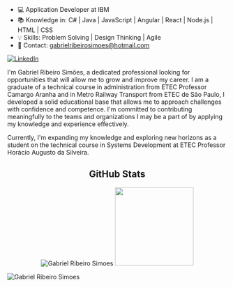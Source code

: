 <br>

- 💻 Application Developer at IBM
- 📚 Knowledge in: C# | Java | JavaScript | Angular | React | Node.js | HTML | CSS
- 💡 Skills: Problem Solving | Design Thinking | Agile
- 📧 Contact: gabrielribeirosimoes@hotmail.com

[![LinkedIn](https://img.shields.io/badge/LinkedIn-0077B5?style=for-the-badge&logo=linkedin&logoColor=white)](https://www.linkedin.com/in/gabrielribeirosimoes/)

I'm Gabriel Ribeiro Simões, a dedicated professional looking for opportunities that will allow me to grow and improve my career. I am a graduate of a technical course in administration from ETEC Professor Camargo Aranha and in Metro Railway Transport from ETEC de São Paulo, I developed a solid educational base that allows me to approach challenges with confidence and competence. I'm committed to contributing meaningfully to the teams and organizations I may be a part of by applying my knowledge and experience effectively.

Currently, I'm expanding my knowledge and exploring new horizons as a student on the technical course in Systems Development at ETEC Professor Horácio Augusto da Silveira.

<div align="center">
  <h2>GitHub Stats</h2>
  <img src="https://github-readme-stats.vercel.app/api/top-langs?username=gabrielribeirosimoes&layout=compact&include_all_commits=true&count_private=true&show_icons=true&line_height=20&title_color=7A7ADB&icon_color=2234AE&text_color=D3D3D3&bg_color=0,000000,130F40" alt="Gabriel Ribeiro Simoes" />
  <a href="https://beacons.ai/gabrielribeirosimoes">
    <img height="180em" src="https://github-readme-stats.vercel.app/api?username=gabrielribeirosimoes&show_icons=true&bg_color=00000000"/>
  </a>
</div>
<p align="left">
  <img src="https://komarev.com/ghpvc/?username=gabrielribeirosimoes&label=Profile%20views&color=0e75b6&style=flat" alt="Gabriel Ribeiro Simoes" />
</p>
